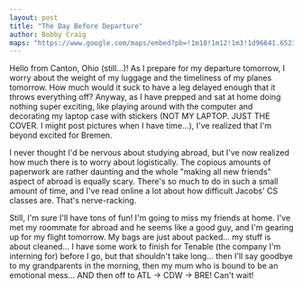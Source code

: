 ```yaml
---
layout: post
title: "The Day Before Departure"
author: Bobby Craig
maps: "https://www.google.com/maps/embed?pb=!1m18!1m12!1m3!1d96641.65231230289!2d-81.43518396357355!3d40.80485911564358!2m3!1f0!2f0!3f0!3m2!1i1024!2i768!4f13.1!3m3!1m2!1s0x8836c84fd29980a9%3A0x12cc9ba49ffa6f4b!2sCanton%2C+OH!5e0!3m2!1sen!2sus!4v1484941513653"
---
```


Hello from Canton, Ohio (still...)! As I prepare for my departure tomorrow, I worry about the weight of my luggage and the timeliness of my planes tomorrow. How much would it suck to have a leg delayed enough that it throws everything off? Anyway, as I have prepped and sat at home doing nothing super exciting, like playing around with the computer and decorating my laptop case with stickers (NOT MY LAPTOP. JUST THE COVER. I might post pictures when I have time...), I've realized that I'm beyond excited for Bremen.

I never thought I'd be nervous about studying abroad, but I've now realized how much there is to worry about logistically. The copious amounts of paperwork are rather daunting and the whole "making all new friends" aspect of abroad is equally scary. There's so much to do in such a small amount of time, and I've read online a lot about how difficult Jacobs' CS classes are. That's nerve-racking.

Still, I'm sure I'll have tons of fun! I'm going to miss my friends at home. I've met my roommate for abroad and he seems like a good guy, and I'm gearing up for my flight tomorrow. My bags are just about packed... my stuff is about cleaned... I have some work to finish for Tenable (the company I'm interning for) before I go, but that shouldn't take long... then I'll say goodbye to my grandparents in the morning, then my mum who is bound to be an emotional mess... AND then off to ATL -> CDW -> BRE! Can't wait!

